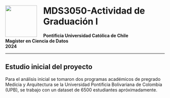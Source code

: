 # <img style="float: left; padding-right: 20px; width: 100px" src="https://upload.wikimedia.org/wikipedia/commons/thumb/8/84/Escudo_de_la_Pontificia_Universidad_Cat%C3%B3lica_de_Chile.svg/1920px-Escudo_de_la_Pontificia_Universidad_Cat%C3%B3lica_de_Chile.svg.png"> MDS3050-Actividad de Graduación I
**Pontificia Universidad Católica de Chile**<br>
**Magíster en Ciencia de Datos**<br>
**2024**<br>

----

## Estudio inicial del proyecto

Para el análisis inicial se tomaron dos programas académicos de pregrado Medicia y Arquitectura se la Universidad Pontificia Bolivariana de Colombia (UPB), se trabajo con un dataset de 6500 estudiantes apróximadamente. 
